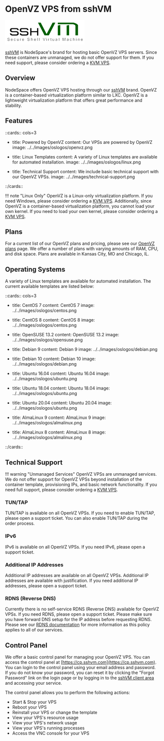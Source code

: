 # OpenVZ VPS from sshVM

![sshVM](images/sshvm_logo.png)

[sshVM](https://www.sshvm.com) is NodeSpace's brand for hosting basic OpenVZ VPS servers. Since these containers are unmanaged, we do not offer support for them. If you need support, please consider ordering a [KVM VPS](https://www.nodespace.com/servers/vps/).

## Overview

NodeSpace offers OpenVZ VPS hosting through our [sshVM](https://www.sshvm.com) brand. OpenVZ is a container-based virtualization platform similar to LXC. OpenVZ is a lightweight virtualization platform that offers great performance and stability. 

## Features

::cards:: cols=3

- title: Powered by OpenVZ
  content: Our VPSs are powered by OpenVZ
  image: ../../images/oslogos/openvz.png

- title: Linux Templates
  content: A variety of Linux templates are available for automated installation.
  image: ../../images/oslogos/linux.png

- title: Technical Support
  content: We include basic technical support with our OpenVZ VPSs. 
  image: ../../images/technical-support.png

::/cards::

!!! note "Linux Only"
    OpenVZ is a Linux-only virtualization platform. If you need Windows, please consider ordering a [KVM VPS](https://www.nodespace.com/servers/vps/). Additionally, since OpenVZ is a container-based virtualization platform, you cannot load your own kernel. If you need to load your own kernel, please consider ordering a [KVM VPS](https://www.nodespace.com/servers/vps/).

## Plans

For a current list of our OpenVZ plans and pricing, please see our [OpenVZ plans](https://www.sshvm.com/openvz/) page. We offer a number of plans with varying amounts of RAM, CPU, and disk space. Plans are available in Kansas City, MO and Chicago, IL.

## Operating Systems

A variety of Linux templates are available for automated installation. The current available templates are listed below:

::cards:: cols=3

- title: CentOS 7
  content: CentOS 7
  image: ../../images/oslogos/centos.png

- title: CentOS 8
  content: CentOS 8 
  image: ../../images/oslogos/centos.png

- title: OpenSUSE 13.2
  content: OpenSUSE 13.2
  image: ../../images/oslogos/opensuse.png

- title: Debian 9
  content: Debian 9
  image: ../../images/oslogos/debian.png

- title: Debian 10
  content: Debian 10
  image: ../../images/oslogos/debian.png

- title: Ubuntu 16.04
  content: Ubuntu 16.04
  image: ../../images/oslogos/ubuntu.png

- title: Ubuntu 18.04
  content: Ubuntu 18.04
  image: ../../images/oslogos/ubuntu.png

- title: Ubuntu 20.04
  content: Ubuntu 20.04
  image: ../../images/oslogos/ubuntu.png

- title: AlmaLinux 9
  content: AlmaLinux 9
  image: ../../images/oslogos/almalinux.png

- title: AlmaLinux 8
  content: AlmaLinux 8
  image: ../../images/oslogos/almalinux.png

::/cards::

## Technical Support

!!! warning "Unmanaged Services"
    OpenVZ VPSs are unmanaged services. We do not offer support for OpenVZ VPSs beyond installation of the container template, provisioning IPs, and basic network functionality. If you need full support, please consider ordering a [KVM VPS](https://www.nodespace.com/servers/vps/).

### TUN/TAP

TUN/TAP is available on all OpenVZ VPSs. If you need to enable TUN/TAP, please open a support ticket. You can also enable TUN/TAP during the order process.

### IPv6

IPv6 is available on all OpenVZ VPSs. If you need IPv6, please open a support ticket.

### Additional IP Addresses

Additional IP addresses are available on all OpenVZ VPSs. Additional IP addresses are available with justification. If you need additional IP addresses, please open a support ticket.

### RDNS (Reverse DNS)

Currently there is no self-service RDNS (Reverse DNS) available for OpenVZ VPSs. If you need RDNS, please open a support ticket. Please make sure you have forward DNS setup for the IP address before requesting RDNS. Please see our [RDNS documentation](../networking/public.md#rdns-reverse-dns) for more information as this policy applies to all of our services.

## Control Panel

We offer a basic control panel for managing your OpenVZ VPS. You can access the control panel at [https://cp.sshvm.com](https://cp.sshvm.com). You can login to the control panel using your email address and password. If you do not know your password, you can reset it by clicking the "Forgot Password" link on the login page or by logging in to the [sshVM client area](https://secure.sshvm.com/clientarea.php) and accessing your service.

The control panel allows you to perform the following actions:

- Start & Stop your VPS
- Reboot your VPS
- Reinstall your VPS or change the template
- View your VPS's resource usage
- View your VPS's network usage
- View your VPS's running processes
- Access the VNC console for your VPS

